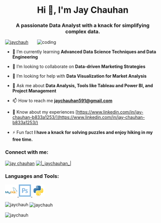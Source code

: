 <h1 align="center">Hi 👋, I'm Jay Chauhan</h1>
<h3 align="center">A passionate Data Analyst with a knack for simplifying complex data.</h3>

<img align="right" alt="coding" width="400" src="https://images.squarespace-cdn.com/content/v1/5769fc401b631bab1addb2ab/1541580611624-TE64QGKRJG8SWAIUS7NS/coding-freak.gif">

<p align="left"> <a href="https://github.com/ryo-ma/github-profile-trophy"><img src="https://github-profile-trophy.vercel.app/?username=jaychauh" alt="jaychauh" /></a> </p>

- 🌱 I’m currently learning **Advanced Data Science Techniques and Data Engineering**

- 👯 I’m looking to collaborate on **Data-driven Marketing Strategies**

- 🤝 I’m looking for help with **Data Visualization for Market Analysis**

- 💬 Ask me about **Data Analysis, Tools like Tableau and Power BI, and Project Management**

- 📫 How to reach me **jaychauhan591@gmail.com**

- 📄 Know about my experiences [https://www.linkedin.com/in/jay-chauhan-b833a1253/](https://www.linkedin.com/in/jay-chauhan-b833a1253/)

- ⚡ Fun fact **I have a knack for solving puzzles and enjoy hiking in my free time.**

<h3 align="left">Connect with me:</h3>
<p align="left">
<a href="https://fb.com/jay chauhan" target="blank"><img align="center" src="https://raw.githubusercontent.com/rahuldkjain/github-profile-readme-generator/master/src/images/icons/Social/facebook.svg" alt="jay chauhan" height="30" width="40" /></a>
<a href="https://instagram.com/|_jaychauhan_|" target="blank"><img align="center" src="https://raw.githubusercontent.com/rahuldkjain/github-profile-readme-generator/master/src/images/icons/Social/instagram.svg" alt="|_jaychauhan_|" height="30" width="40" /></a>
</p>

<h3 align="left">Languages and Tools:</h3>
<p align="left"> <a href="https://www.mysql.com/" target="_blank" rel="noreferrer"> <img src="https://raw.githubusercontent.com/devicons/devicon/master/icons/mysql/mysql-original-wordmark.svg" alt="mysql" width="40" height="40"/> </a> <a href="https://www.photoshop.com/en" target="_blank" rel="noreferrer"> <img src="https://raw.githubusercontent.com/devicons/devicon/master/icons/photoshop/photoshop-line.svg" alt="photoshop" width="40" height="40"/> </a> <a href="https://www.python.org" target="_blank" rel="noreferrer"> <img src="https://raw.githubusercontent.com/devicons/devicon/master/icons/python/python-original.svg" alt="python" width="40" height="40"/> </a> </p>

<p><img align="left" src="https://github-readme-stats.vercel.app/api/top-langs?username=jaychauh&show_icons=true&locale=en&layout=compact" alt="jaychauh" /></p>

<p>&nbsp;<img align="center" src="https://github-readme-stats.vercel.app/api?username=jaychauh&show_icons=true&locale=en" alt="jaychauh" /></p>

<p><img align="center" src="https://github-readme-streak-stats.herokuapp.com/?user=jaychauh&" alt="jaychauh" /></p>
